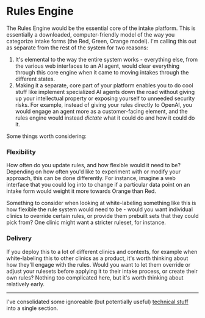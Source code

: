 # Rules Engine

The Rules Engine would be the essential core of the intake platform. This is essentially a downloaded, computer-friendly model of the way you categorize intake forms (the Red, Green, Orange model). I'm calling this out as separate from the rest of the system for two reasons:

1. It's elemental to the way the entire system works - everything else, from the various web interfaces to an AI agent, would clear everything through this core engine when it came to moving intakes through the different states.
2. Making it a separate, core part of your platform enables you to do cool stuff like implement specialized AI agents down the road without giving up your intellectual property or exposing yourself to unneeded security risks. For example, instead of giving your rules directly to OpenAI, you would engage an agent more as a customer-facing element, and the rules engine would instead _dictate_ what it could do and how it could do it.

Some things worth considering:

### Flexibility

How often do you update rules, and how flexible would it need to be? Depending on how often you'd like to experiment with or modify your approach, this can be done differently. For instance, imagine a web interface that you could log into to change if a particular data point on an intake form would weight it more towards Orange than Red.

Something to consider when looking at white-labeling something like this is how flexible the rule system would need to be - would you want individual clinics to override certain rules, or provide them prebuilt sets that they could pick from? One clinic might want a stricter ruleset, for instance.

### Delivery

If you deploy this to a lot of different clinics and contexts, for example when white-labeling this to other clinics as a product, it's worth thinking about how they'll engage with the rules. Would you want to let them override or adjust your rulesets before applying it to their intake process, or create their own rules? Nothing too complicated here, but it's worth thinking about relatively early.

---

I've consolidated some ignoreable (but potentially useful) [technical stuff](technical.md) into a single section.
